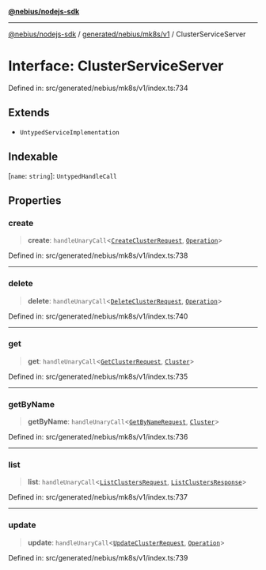 [**@nebius/nodejs-sdk**](../../../../../README.md)

---

[@nebius/nodejs-sdk](../../../../../README.md) / [generated/nebius/mk8s/v1](../README.md) / ClusterServiceServer

# Interface: ClusterServiceServer

Defined in: src/generated/nebius/mk8s/v1/index.ts:734

## Extends

- `UntypedServiceImplementation`

## Indexable

\[`name`: `string`\]: `UntypedHandleCall`

## Properties

### create

> **create**: `handleUnaryCall`\<[`CreateClusterRequest`](CreateClusterRequest.md), [`Operation`](../../../common/v1/interfaces/Operation.md)\>

Defined in: src/generated/nebius/mk8s/v1/index.ts:738

---

### delete

> **delete**: `handleUnaryCall`\<[`DeleteClusterRequest`](DeleteClusterRequest.md), [`Operation`](../../../common/v1/interfaces/Operation.md)\>

Defined in: src/generated/nebius/mk8s/v1/index.ts:740

---

### get

> **get**: `handleUnaryCall`\<[`GetClusterRequest`](GetClusterRequest.md), [`Cluster`](Cluster.md)\>

Defined in: src/generated/nebius/mk8s/v1/index.ts:735

---

### getByName

> **getByName**: `handleUnaryCall`\<[`GetByNameRequest`](../../../common/v1/interfaces/GetByNameRequest.md), [`Cluster`](Cluster.md)\>

Defined in: src/generated/nebius/mk8s/v1/index.ts:736

---

### list

> **list**: `handleUnaryCall`\<[`ListClustersRequest`](ListClustersRequest.md), [`ListClustersResponse`](ListClustersResponse.md)\>

Defined in: src/generated/nebius/mk8s/v1/index.ts:737

---

### update

> **update**: `handleUnaryCall`\<[`UpdateClusterRequest`](UpdateClusterRequest.md), [`Operation`](../../../common/v1/interfaces/Operation.md)\>

Defined in: src/generated/nebius/mk8s/v1/index.ts:739
